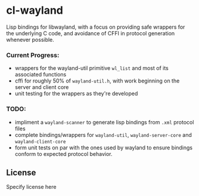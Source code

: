 # cl-wayland
Lisp bindings for libwayland, with a focus on providing safe wrappers for the underlying C code, and avoidance of CFFI in protocol generation whenever possible.

### Current Progress:
- wrappers for the wayland-util primitive `wl_list` and most of its associated functions
- cffi for roughly 50% of `wayland-util.h`, with work beginning on the server and client core
- unit testing for the wrappers as they're developed

### TODO:
- impliment a `wayland-scanner` to generate lisp bindings from `.xml` protocol files
- complete bindings/wrappers for `wayland-util`, `wayland-server-core` and `wayland-client-core`
- form unit tests on par with the ones used by wayland to ensure bindings conform to expected protocol behavior.

## License

Specify license here

